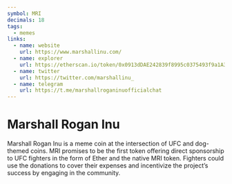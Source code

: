 ```yaml
---
symbol: MRI
decimals: 18
tags:
  - memes
links:
  - name: website
    url: https://www.marshallinu.com/
  - name: explorer
    url: https://etherscan.io/token/0x0913dDAE242839f8995c0375493f9a1A3Bddc977
  - name: twitter
    url: https://twitter.com/marshallinu_
  - name: telegram
    url: https://t.me/marshallroganinuofficialchat
---
```


# Marshall Rogan Inu

Marshall Rogan Inu is a meme coin at the intersection of UFC and dog-themed coins. MRI promises to be the first token offering direct sponsorship to UFC fighters in the form of Ether and the native MRI token. Fighters could use the donations to cover their expenses and incentivize the project’s success by engaging in the community.

